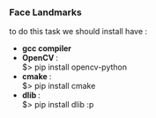 ### Face Landmarks
to do this task we should install have :
- <b>gcc compiler</b>
- <b> OpenCV </b> :<br> $> pip install opencv-python
- <b> cmake </b> : <br>$> pip install cmake
- <b> dlib </b> : <br>$> pip install dlib
 :p